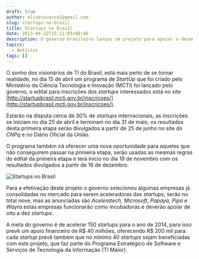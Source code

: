 ```yaml
---
draft: true
author: elisetecercal@gmail.com
slug: startups-no-brasil
title: Startups no Brasil
date: 2013-04-22T15:11:03+00:00
description: O governo brasileiro lançou um projeto para apoiar o desenvolvimento da tecnologia no país, Startup Brasil.
topics:
  - Notícias
tags: []
---
```


O sonho dos visionários de TI do Brasil, está mais perto de se tornar realidade, no dia 15 de abril um programa de _StartUp_ que foi criado pelo Ministério da Ciência Tecnologia e Inovação (MCTI) foi lançado pelo governo, o edital para inscrições dos _startups_ interessados está no site [http://startupbrasil.mcti.gov.br/inscricoes/](http://startupbrasil.mcti.gov.br/inscricoes/).

Estarão na disputa cerca de 30% de _startups_ internacionais, as inscrições se iniciam no dia 25 de abril e terminam no dia 31 de maio, os resultados desta primeira etapa serão divulgados a partir de 25 de junho no site do _CNPq_ e no Diário Oficial da União.

O programa também irá oferecer uma nova oportunidade para aqueles que não conseguirem passar na primeira etapa, serão usadas as mesmas regras do edital da primeira etapa e terá inicio no dia 19 de novembro com os resultados divulgados a partir de 16 de dezembro.

![Startups no Brasil](http://sistemas.cekurte.com/wp-content/uploads/2013/04/jobs-act-what-crowdfunding-means-for-your-startup-533851e64c-300x168.jpg "Startups no Brasil")

Para a efetivação deste projeto o governo selecionou algumas empresas já consolidadas no mercado para serem aceleradoras das _startups_, serão no total nove, mas as anunciadas são _Aceleratech_, _Microsoft_, _Papaya_, _Pipa_ e _Wayra_ estas empresas funcionarão como incubadoras e deverão apoiar de oito a dez _startups_.

A meta do governo é de acelerar 150 _startups_ para o ano de 2014, para isso prevê um apoio financeiro de R$ 40 milhões, oferecendo R$ 200 mil para cada _startup_ prevê também que no mínimo 40 _startups_ sejam beneficiadas com este projeto, que faz parte do Programa Estratégico de Software e Serviços de Tecnologia da Informação (TI Maior).
